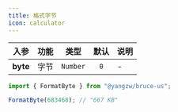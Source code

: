 ```yaml
---
title: 格式字节
icon: calculator
---
```


入参|功能|类型|默认|说明
:-:|:-:|:-:|:-:|-
**byte**|字节|`Number`|`0`|-

```js
import { FormatByte } from "@yangzw/bruce-us";

FormatByte(683468); // "667 KB"
```